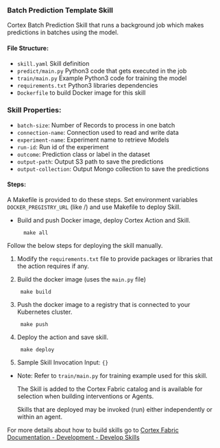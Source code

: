### Batch Prediction Template Skill

Cortex Batch Prediction Skill that runs a background job which makes predictions in batches using the model.


#### File Structure:
* `skill.yaml` Skill definition
* `predict/main.py` Python3 code that gets executed in the job
* `train/main.py` Example Python3 code for training the model
* `requirements.txt` Python3 libraries dependencies
* `Dockerfile` to build Docker image for this skill

### Skill Properties:
* `batch-size`: Number of Records to process in one batch
* `connection-name`: Connection used to read and write data
* `experiment-name`: Experiment name to retrieve Models
* `run-id`: Run id of the experiment
* `outcome`: Prediction class or label in the dataset
* `output-path`: Output S3 path to save the predictions
* `output-collection`: Output Mongo collection to save the predictions

#### Steps:

A Makefile is provided to do these steps. Set environment variables `DOCKER_PREGISTRY_URL` (like <docker-registry-url>/<namespace-org>) and use Makefile to deploy Skill.<br>
* Build and push Docker image, deploy Cortex Action and Skill.
        
        make all 

Follow the below steps for deploying the skill manually.

1. Modify the `requirements.txt` file to provide packages or libraries that the action requires if any.
2. Build the docker image (uses the `main.py` file)
  
        make build
 
3. Push the docker image to a registry that is connected to your Kubernetes cluster.
  
        make push
  
4. Deploy the action and save skill.
  
        make deploy
  
5. Sample Skill Invocation Input: `{}`

* Note: Refer to `train/main.py`  for training example used for this skill.
   
   The Skill is added to the Cortex Fabric catalog and is available for selection when building interventions or Agents.

   Skills that are deployed may be invoked (run) either independently or within an agent.

For more details about how to build skills go to [Cortex Fabric Documentation - Development - Develop Skills](https://cognitivescale.github.io/cortex-fabric/docs/development/define-skills)